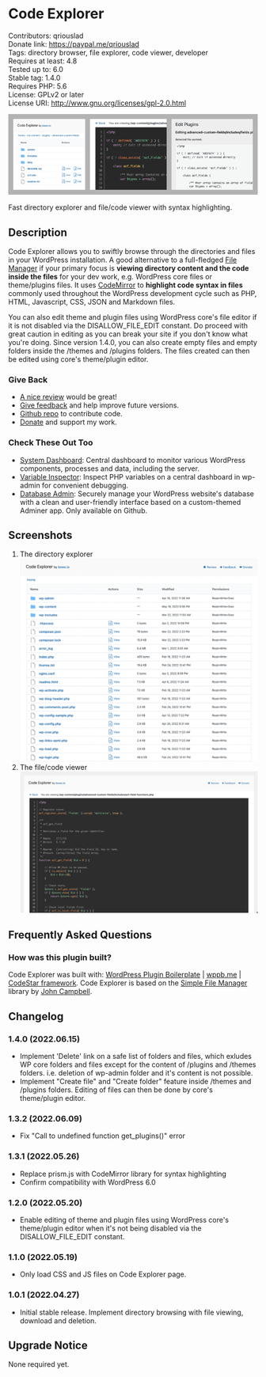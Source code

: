 # Code Explorer

Contributors: qriouslad  
Donate link: https://paypal.me/qriouslad  
Tags: directory browser, file explorer, code viewer, developer  
Requires at least: 4.8  
Tested up to: 6.0  
Stable tag: 1.4.0  
Requires PHP: 5.6  
License: GPLv2 or later  
License URI: http://www.gnu.org/licenses/gpl-2.0.html

![](.wordpress-org/banner-772x250.png)

Fast directory explorer and file/code viewer with syntax highlighting.

## Description

Code Explorer allows you to swiftly browse through the directories and files in your WordPress installation. A good alternative to a full-fledged [File Manager](https://wordpress.org/plugins/wp-file-manager/) if your primary focus is **viewing directory content and the code inside the files** for your dev work, e.g. WordPress core files or theme/plugins files. It uses [CodeMirror](https://codemirror.net/) to **highlight code syntax in files** commonly used throughout the WordPress development cycle such as PHP, HTML, Javascript, CSS, JSON and Markdown files.

You can also edit theme and plugin files using WordPress core's file editor if it is not disabled via the DISALLOW_FILE_EDIT constant. Do proceed with great caution in editing as you can break your site if you don't know what you're doing. Since version 1.4.0, you can also create empty files and empty folders inside the /themes and /plugins folders. The files created can then be edited using core's theme/plugin editor.

### Give Back

* [A nice review](https://wordpress.org/plugins/code-explorer/#reviews) would be great!
* [Give feedback](https://wordpress.org/support/plugin/code-explorer/) and help improve future versions.
* [Github repo](https://github.com/qriouslad/code-explorer) to contribute code.
* [Donate](https://paypal.me/qriouslad) and support my work.

### Check These Out Too

* [System Dashboard](https://wordpress.org/plugins/system-dashboard/): Central dashboard to monitor various WordPress components, processes and data, including the server.
* [Variable Inspector](https://wordpress.org/plugins/variable-inspector/): Inspect PHP variables on a central dashboard in wp-admin for convenient debugging.
* [Database Admin](https://github.com/qriouslad/database-admin): Securely manage your WordPress website's database with a clean and user-friendly interface based on a custom-themed Adminer app. Only available on Github.

## Screenshots

1. The directory explorer
   ![The directory explorer](.wordpress-org/screenshot-1.png)
2. The file/code viewer
   ![The file/code viewer](.wordpress-org/screenshot-2.png)

## Frequently Asked Questions

### How was this plugin built?

Code Explorer was built with: [WordPress Plugin Boilerplate](https://github.com/devinvinson/WordPress-Plugin-Boilerplate/) | [wppb.me](https://wppb.me/) | [CodeStar framework](https://github.com/Codestar/codestar-framework). Code Explorer is based on the [Simple File Manager](https://github.com/jcampbell1/simple-file-manager) library by [John Campbell](https://github.com/jcampbell1).

## Changelog

### 1.4.0 (2022.06.15)

* Implement 'Delete' link on a safe list of folders and files, which exludes WP core folders and files except for the content of /plugins and /themes folders. i.e. deletion of wp-admin folder and it's content is not possible.
* Implement "Create file" and "Create folder" feature inside /themes and /plugins folders. Editing of files can then be done by core's theme/plugin editor.

### 1.3.2 (2022.06.09)

* Fix "Call to undefined function get_plugins()" error

### 1.3.1 (2022.05.26)

* Replace prism.js with CodeMirror library for syntax highlighting
* Confirm compatibility with WordPress 6.0

### 1.2.0 (2022.05.20)

* Enable editing of theme and plugin files using WordPress core's theme/plugin editor when it's not being disabled via the DISALLOW_FILE_EDIT constant.

### 1.1.0 (2022.05.19)

* Only load CSS and JS files on Code Explorer page.

### 1.0.1 (2022.04.27)

* Initial stable release. Implement directory browsing with file viewing, download and deletion.

## Upgrade Notice

None required yet.
